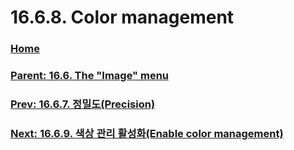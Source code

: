 # 16.6.8. Color management

### [Home](./00-home.md)
### [Parent: 16.6. The "Image" menu](./16-06-00-the-image-menu.md)
### [Prev: 16.6.7. 정밀도(Precision)](./16-06-07-00-precision.md)
### [Next: 16.6.9. 색상 관리 활성화(Enable color management)](./16-06-09-enable-color-management.md)
